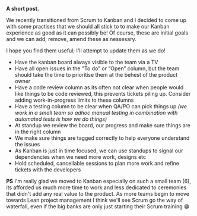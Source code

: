 **A short post.**

We recently transitioned from Scrum to Kanban and I decided to come up with some practises that we should all stick to to make our Kanban experience as good as it can possibly be! Of course, these are initial goals and we can add, remove, amend these as nessesary.

I hope you find them useful; I'll attempt to update them as we do!

- Have the kanban board always visible to the team via a TV
- Have all open issues in the "To do” or “Open” column, but the team should take the time to prioritise them at the behest of the product owner
- Have a code review column as its often not clear when people would like things to be code reviewed, this prevents tickets piling up. Consider adding work-in-progress limits to these columns
- Have a testing column to be clear when QA/PO can pick things up *(we work in a small team so adhoc manual testing in combination with automated tests is how we do things)*
- At standup we review the board, our progress and make sure things are in the right column
- We make sure things are tagged correctly to help everyone understand the issues
- As Kanban is just in time focused, we can use standups to signal our dependencies when we need more work, designs etc
- Hold scheduled, cancellable sessions to plan more work and refine tickets with the developers

**PS**
I'm really glad we moved to Kanban especially on such a small team (6), its afforded us much more time to work and less dedicated to ceremonies that didn't add any real value to the product. As more teams begin to move towards Lean project management I think we'll see Scrum go the way of waterfall, even if the big banks are only just starting their Scrum training 😁
